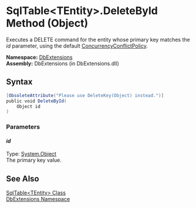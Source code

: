 SqlTable&lt;TEntity>.DeleteById Method (Object)
===============================================
Executes a DELETE command for the entity whose primary key matches the *id* parameter, using the default [ConcurrencyConflictPolicy][1].

**Namespace:** [DbExtensions][2]  
**Assembly:** DbExtensions (in DbExtensions.dll)

Syntax
------

```csharp
[ObsoleteAttribute("Please use DeleteKey(Object) instead.")]
public void DeleteById(
	Object id
)
```

### Parameters

#### *id*
Type: [System.Object][3]  
The primary key value.


See Also
--------
[SqlTable&lt;TEntity> Class][4]  
[DbExtensions Namespace][2]  

[1]: ../ConcurrencyConflictPolicy/README.md
[2]: ../README.md
[3]: http://msdn.microsoft.com/en-us/library/e5kfa45b
[4]: README.md